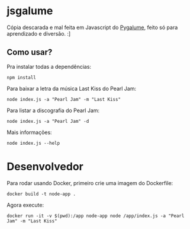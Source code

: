# jsgalume


Cópia descarada e mal feita em Javascript do [Pygalume](https://github.com/indacode/pygalume), feito só para aprendizado e diversão. :]


## Como usar?

Pra instalar todas a dependências:

`npm install`


Para baixar a letra da música Last Kiss do Pearl Jam:

`node index.js -a "Pearl Jam" -m "Last Kiss"`

Para listar a discografia do Pearl Jam:

`node index.js -a "Pearl Jam" -d`

Mais informações:

`node index.js --help`


# Desenvolvedor

Para rodar usando Docker, primeiro crie uma imagem do Dockerfile:

`docker build -t node-app .`

Agora execute:

`docker run -it -v $(pwd):/app node-app node /app/index.js -a "Pearl Jam" -m "Last Kiss"`

